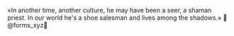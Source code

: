 «In another time, another culture, he may have been a seer, a shaman priest. In our world he's a shoe salesman and lives among the shadows.» 💾@forms_xyz💾
